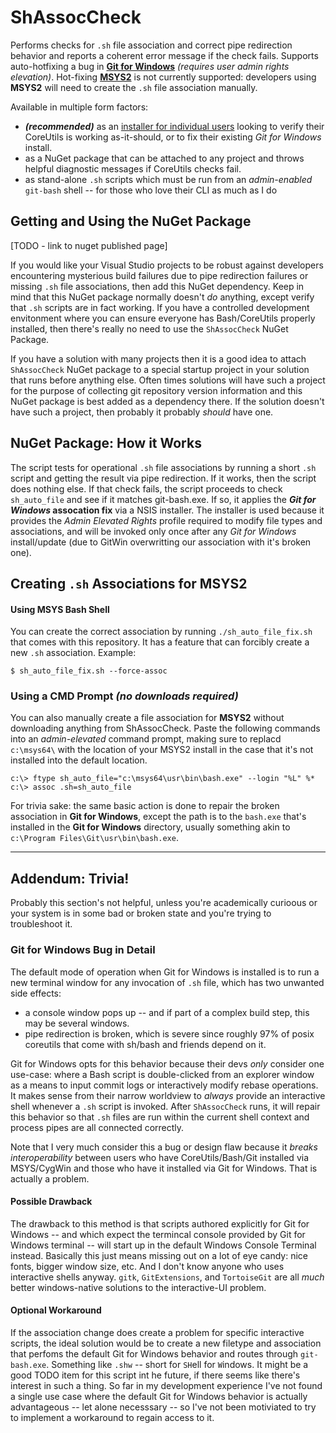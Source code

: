 # ShAssocCheck
Performs checks for `.sh` file association and correct pipe redirection behavior and reports a coherent
error message if the check fails.  Supports auto-hotfixing a bug in [**Git for Windows**](https://gitforwindows.org/)
_(requires user admin rights elevation)_.  Hot-fixing [**MSYS2**](https://www.msys2.org) is not currently supported:
developers using **MSYS2** will need to create the `.sh` file association manually.

Available in multiple form factors:
  * ___(recommended)___ as an [installer for individual users](https://github.com/jstine35/ShAssocCheck/releases)
    looking to verify their CoreUtils is working as-it-should, or to fix their existing _Git for Windows_
    install.
  * as a NuGet package that can be attached to any project and throws helpful diagnostic messages if
    CoreUtils checks fail.
  * as stand-alone `.sh` scripts which must be run from an _admin-enabled_ `git-bash` shell -- for those
    who love their CLI as much as I do
    
## Getting and Using the NuGet Package

[TODO - link to nuget published page]

If you would like your Visual Studio projects to be robust against developers encountering mysterious build
failures due to pipe redirection failures or missing `.sh` file associations, then add this NuGet dependency.
Keep in mind that this NuGet package normally doesn't _do_ anything, except verify that `.sh` scripts are in
fact working.  If you have a controlled development envitonment where you can ensure everyone has Bash/CoreUtils
properly installed, then there's really no need to use the `ShAssocCheck` NuGet Package.

If you have a solution with many projects then it is a good idea to attach `ShAssocCheck` NuGet package to a
special startup project in your solution that runs before anything else.  Often times solutions will have such
a project for the purpose of collecting git repository version information and this NuGet package is best
added as a dependency there.  If the solution doesn't have such a project, then probably it probably _should_
have one.

## NuGet Package: How it Works
The script tests for operational `.sh` file associations by running a short `.sh` script and getting
the result via pipe redirection.  If it works, then the script does nothing else.  If that check fails, the
script proceeds to check `sh_auto_file` and see if it matches git-bash.exe.  If so, it applies the 
***Git for Windows* assocation fix** via a NSIS installer.  The installer is used because it provides
the _Admin Elevated Rights_ profile required to modify file types and associations, and will be invoked
only once after any *Git for Windows* install/update (due to GitWin overwritting our association with it's
broken one).

## Creating `.sh` Associations for MSYS2

#### Using MSYS Bash Shell
You can create the correct association by running `./sh_auto_file_fix.sh` that comes with this repository.
It has a feature that can forcibly create a new `.sh` association.  Example:

    $ sh_auto_file_fix.sh --force-assoc

### Using a CMD Prompt _(no downloads required)_
You can also manually create a file association for **MSYS2** without downloading anything from ShAssocCheck.
Paste the following commands into an _admin-elevated_ command prompt, making sure to replacd `c:\msys64\` with
the location of your MSYS2 install in the case that it's not installed into the default location.

    c:\> ftype sh_auto_file="c:\msys64\usr\bin\bash.exe" --login "%L" %*
    c:\> assoc .sh=sh_auto_file
    
For trivia sake: the same basic action is done to repair the broken association in **Git for Windows**,
except the path is to the `bash.exe` that's installed in the **Git for Windows** directory, usually
something akin to `c:\Program Files\Git\usr\bin\bash.exe`.

---------------------
## Addendum: Trivia!
Probably this section's not helpful, unless you're academically curioous or your system is in some
bad or broken state and you're trying to troubleshoot it.

### Git for Windows Bug in Detail
The default mode of operation when Git for Windows is installed is to run a new terminal window for
any invocation of `.sh` file, which has two unwanted side effects:

 * a console window pops up -- and if part of a complex build step, this may be several windows.
 * pipe redirection is broken, which is severe since roughly 97% of posix coreutils that come with
   sh/bash and friends depend on it.

Git for Windows opts for this behavior because their devs _only_ consider one use-case: where a
Bash script is double-clicked from an explorer window as a means to input commit logs or interactively
modify rebase operations.  It makes sense from their narrow worldview to _always_ provide an interactive
shell whenever a `.sh` script is invoked.  After `ShAssocCheck` runs, it will repair this behavior so
that `.sh` files are run within the current shell context and process pipes are all connected correctly.

Note that I very much consider this a bug or design flaw because it _breaks interoperability_ between
users who have CoreUtils/Bash/Git installed via MSYS/CygWin and those who have it installed via Git for
Windows.  That is actually a problem.

#### Possible Drawback
The drawback to this method is that scripts authored explicitly for Git for Windows -- and which expect
the termincal console provided by Git for Windows terminal -- will start up in the default Windows Console
Terminal instead.  Basically this just means missing out on a lot of eye candy: nice fonts, bigger window
size, etc.  And I don't know anyone who uses interactive shells anyway.  `gitk`, `GitExtensions`, and 
`TortoiseGit` are all _much_ better windows-native solutions to the interactive-UI problem.

#### Optional Workaround
If the association change does create a problem for specific interactive scripts, the ideal solution would 
be to create a new filetype and association that perfoms the default Git for Windows behavior and routes
through `git-bash.exe`.  Something like `.shw` -- short for `SH`ell for `W`indows.  It might be a good TODO
item for this script int he future, if there seems like there's interest in such a thing.  So far in my
development experience I've not found a single use case where the default Git for Windows behavior is actually
advantageous -- let alone necesssary -- so I've not been motiviated to try to implement a workaround to regain
access to it.

